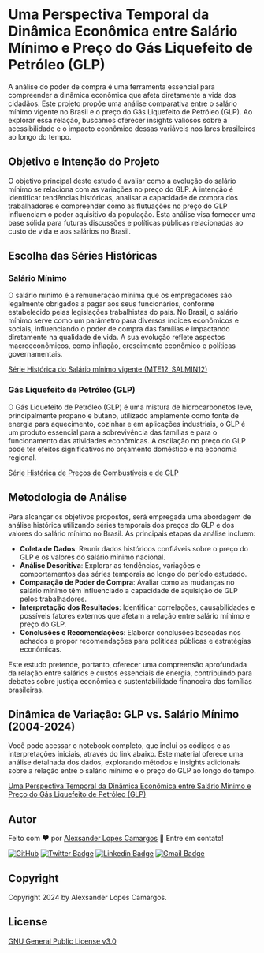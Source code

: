 # Uma Perspectiva Temporal da Dinâmica Econômica entre Salário Mínimo e Preço do Gás Liquefeito de Petróleo (GLP) 

A análise do poder de compra é uma ferramenta essencial para compreender a dinâmica econômica que afeta diretamente a vida dos cidadãos. Este projeto propõe uma análise comparativa entre o salário mínimo vigente no Brasil e o preço do Gás Liquefeito de Petróleo (GLP). Ao explorar essa relação, buscamos oferecer insights valiosos sobre a acessibilidade e o impacto econômico dessas variáveis nos lares brasileiros ao longo do tempo.


## Objetivo e Intenção do Projeto

O objetivo principal deste estudo é avaliar como a evolução do salário mínimo se relaciona com as variações no preço do GLP. A intenção é identificar tendências históricas, analisar a capacidade de compra dos trabalhadores e compreender como as flutuações no preço do GLP influenciam o poder aquisitivo da população. Esta análise visa fornecer uma base sólida para futuras discussões e políticas públicas relacionadas ao custo de vida e aos salários no Brasil.


## Escolha das Séries Históricas

### Salário Mínimo

O salário mínimo é a remuneração mínima que os empregadores são legalmente obrigados a pagar aos seus funcionários, conforme estabelecido pelas legislações trabalhistas do país. No Brasil, o salário mínimo serve como um parâmetro para diversos índices econômicos e sociais, influenciando o poder de compra das famílias e impactando diretamente na qualidade de vida. A sua evolução reflete aspectos macroeconômicos, como inflação, crescimento econômico e políticas governamentais.

[Série Histórica do Salário mínimo vigente (MTE12_SALMIN12)](http://www.ipeadata.gov.br/exibeserie.aspx?stub=1&serid1739471028=1739471028)

### Gás Liquefeito de Petróleo (GLP)

O Gás Liquefeito de Petróleo (GLP) é uma mistura de hidrocarbonetos leve, principalmente propano e butano, utilizado amplamente como fonte de energia para aquecimento, cozinhar e em aplicações industriais, o GLP é um produto essencial para a sobrevivência das famílias e para o funcionamento das atividades econômicas. A oscilação no preço do GLP pode ter efeitos significativos no orçamento doméstico e na economia regional.

[Série Histórica de Preços de Combustíveis e de GLP](https://www.gov.br/anp/pt-br/centrais-de-conteudo/dados-abertos/serie-historica-de-precos-de-combustiveis)


## Metodologia de Análise

Para alcançar os objetivos propostos, será empregada uma abordagem de análise histórica utilizando séries temporais dos preços do GLP e dos valores do salário mínimo no Brasil. As principais etapas da análise incluem:
- **Coleta de Dados**: Reunir dados históricos confiáveis sobre o preço do GLP e os valores do salário mínimo nacional.
- **Análise Descritiva**: Explorar as tendências, variações e comportamentos das séries temporais ao longo do período estudado.
- **Comparação de Poder de Compra**: Avaliar como as mudanças no salário mínimo têm influenciado a capacidade de aquisição de GLP pelos trabalhadores.
- **Interpretação dos Resultados**: Identificar correlações, causabilidades e possíveis fatores externos que afetam a relação entre salário mínimo e preço do GLP.
- **Conclusões e Recomendações**: Elaborar conclusões baseadas nos achados e propor recomendações para políticas públicas e estratégias econômicas.

Este estudo pretende, portanto, oferecer uma compreensão aprofundada da relação entre salários e custos essenciais de energia, contribuindo para debates sobre justiça econômica e sustentabilidade financeira das famílias brasileiras.


## Dinâmica de Variação: GLP vs. Salário Mínimo (2004-2024)

Você pode acessar o notebook completo, que inclui os códigos e as interpretações iniciais, através do link abaixo. Este material oferece uma análise detalhada dos dados, explorando métodos e insights adicionais sobre a relação entre o salário mínimo e o preço do GLP ao longo do tempo.

[Uma Perspectiva Temporal da Dinâmica Econômica entre Salário Mínimo e Preço do Gás Liquefeito de Petróleo (GLP)](purchasing_power_GLP_minimum_wage.ipynb)


## Autor

Feito com :heart: por [Alexsander Lopes Camargos](https://github.com/alexcamargos) :wave: Entre em contato!

[![GitHub](https://img.shields.io/badge/-AlexCamargos-1ca0f1?style=flat-square&labelColor=1ca0f1&logo=github&logoColor=white&link=https://github.com/alexcamargos)](https://github.com/alexcamargos)
[![Twitter Badge](https://img.shields.io/badge/-@alcamargos-1ca0f1?style=flat-square&labelColor=1ca0f1&logo=twitter&logoColor=white&link=https://twitter.com/alcamargos)](https://twitter.com/alcamargos)
[![Linkedin Badge](https://img.shields.io/badge/-alexcamargos-1ca0f1?style=flat-square&logo=Linkedin&logoColor=white&link=https://www.linkedin.com/in/alexcamargos/)](https://www.linkedin.com/in/alexcamargos/)
[![Gmail Badge](https://img.shields.io/badge/-alcamargos@vivaldi.net-1ca0f1?style=flat-square&labelColor=1ca0f1&logo=Gmail&logoColor=white&link=mailto:alcamargos@vivaldi.net)](mailto:alcamargos@vivaldi.net)


## Copyright

Copyright 2024 by Alexsander Lopes Camargos.


## License

[GNU General Public License v3.0](../LICENSE)
